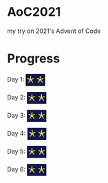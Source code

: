 # AoC2021
my try on 2021's Advent of Code

# Progress
Day 1: <img align=center src="..\\media\\aoc_part2.png" height="28" >

Day 2: <img align=center src="..\\media\\aoc_part2.png" height="28">

Day 3: <img align=center src="..\\media\\aoc_part2.png" height="28">

Day 4: <img align=center src="..\\media\\aoc_part2.png" height="28">

Day 5: <img align=center src="..\\media\\aoc_part2.png" height="28">

Day 6: <img align=center src="..\\media\\aoc_part2.png" height="28">
